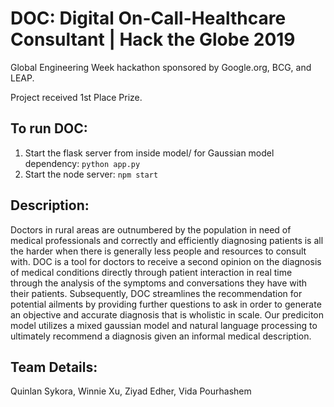 # DOC: Digital On-Call-Healthcare Consultant | Hack the Globe 2019
Global Engineering Week hackathon sponsored by Google.org, BCG, and LEAP.

Project received 1st Place Prize.

## To run DOC:
1. Start the flask server from inside model/ for Gaussian model dependency: `python app.py`
2. Start the node server: `npm start`

## Description:
Doctors in rural areas are outnumbered by the population in need of medical professionals and correctly and efficiently diagnosing patients is all the harder when there is generally less people and resources to consult with. DOC is a tool for doctors to receive a second opinion on the diagnosis of medical conditions directly through patient interaction in real time through the analysis of the symptoms and conversations they have with their patients. Subsequently, DOC streamlines the recommendation for potential ailments by providing further questions to ask in order to generate an objective and accurate diagnosis that is wholistic in scale. Our prediciton model utilizes a mixed gaussian model and natural language processing to ultimately recommend a diagnosis given an informal medical description.

## Team Details:
Quinlan Sykora, Winnie Xu, Ziyad Edher, Vida Pourhashem
